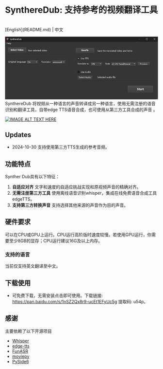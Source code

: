 # SynthereDub: 支持参考的视频翻译工具

<br>
[English](README.md) | 中文
<br>

![mainframe](./resource/main.png) 
SynthereDub 将视频从一种语言的声音转译成另一种语言，使用无需注册的语音识别和翻译工具，自带edge TTS语音合成，也可使用从第三方工具合成的声音 。 
<br>

[![IMAGE ALT TEXT HERE](https://img.youtube.com/vi/uM9woBW1fAs/0.jpg)](https://www.youtube.com/watch?v=uM9woBW1fAs)


##  Updates

- 2024-10-30 支持使用第三方TTS生成的参考音频。


## 功能特点

Synther Dub具有以下特征：

1. **自适应对齐** 文字和速度的自适应挑战实现和原视频声音的精确对齐。 
3. **无需注册第三方工具** 使用离线语音识别whisper，集成在线免费语音合成工具edgeTTS。
4. **支持第三方转换声音** 支持选择其他来源的声音作为目的声音。


## 硬件要求

 可以在CPU或GPU上运行。CPU运行高阶版时速度较慢。若使用GPU运行，你需要至少8GB的显存；CPU运行建议16G及以上内存。



### 支持的语言

当前仅支持英文翻译至中文。

##  下载使用

* 可免费下载，无需安装点击即可使用。下载链接: https://pan.baidu.com/s/1nSZ2Qx8r9-ucEt1EFyUc5g 提取码: u54p。

## 感谢
主要依赖了以下开源项目
- [Whisper](https://github.com/openai/whisper) 
- [edge-tts](https://github.com/rany2/edge-tts)
- [FunASR](https://github.com/modelscope/FunASR)
- [moviepy](https://github.com/Zulko/moviepy)
- [PySide6](https://pypi.org/project/PySide6/)











